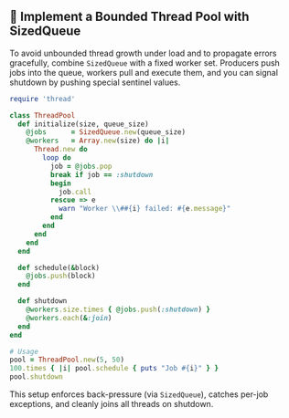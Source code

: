 ## 🔧 Implement a Bounded Thread Pool with SizedQueue
To avoid unbounded thread growth under load and to propagate errors gracefully, combine `SizedQueue` with a fixed worker set. Producers push jobs into the queue, workers pull and execute them, and you can signal shutdown by pushing special sentinel values.

```ruby
require 'thread'

class ThreadPool
  def initialize(size, queue_size)
    @jobs      = SizedQueue.new(queue_size)
    @workers   = Array.new(size) do |i|
      Thread.new do
        loop do
          job = @jobs.pop
          break if job == :shutdown
          begin
            job.call
          rescue => e
            warn "Worker \\##{i} failed: #{e.message}"
          end
        end
      end
    end
  end

  def schedule(&block)
    @jobs.push(block)
  end

  def shutdown
    @workers.size.times { @jobs.push(:shutdown) }
    @workers.each(&:join)
  end
end

# Usage
pool = ThreadPool.new(5, 50)
100.times { |i| pool.schedule { puts "Job #{i}" } }
pool.shutdown
```

This setup enforces back-pressure (via `SizedQueue`), catches per-job exceptions, and cleanly joins all threads on shutdown.